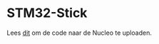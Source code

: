 # STM32-Stick
Lees [dit](https://github.com/ArthurVnL/STM32-Stick/raw/master/Read%20before%20opening%20code.docx) om de code naar de Nucleo te uploaden.
